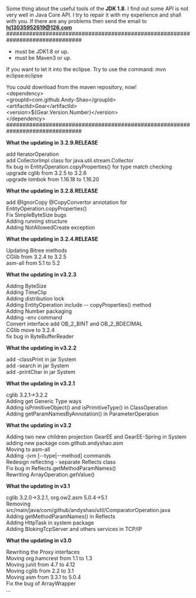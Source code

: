 Some thing about the useful tools of the **JDK 1.8**.
I find out some API is not very well in Java Core API.
I try to repair it with my experience and shall with you.
If there are any problems then send the email to **hj13035952619@126.com**
###############################################################################

* must be JDK1.8 or up.
* must be Maven3 or up.

If you want to let it into the eclipse. Try to use the command:
mvn eclipse:eclipse

You could download from the maven repository, now!<br>
&lt;dependency&gt;<br>
	&lt;groupId&gt;com.github.Andy-Shao&lt;/groupId&gt;<br>
	&lt;artifactId&gt;Gear&lt;/artifactId&gt;<br>
	&lt;version&gt;${Gear.Version.Number}&lt;/version&gt;<br>
&lt;/dependency&gt;<br>
###############################################################################

**What the updating in 3.2.9.RELEASE**

add IteratorOperation <br>
add CollectorImpl class for java.util.stream.Collector<br>
fix bug in EntityOperation.copyProperties() for type match checking<br>
upgrade cglib from 3.2.5 to 3.2.6<br>
upgrade lombok from 1.16.18 to 1.16.20<br>  

**What the updating in 3.2.8.RELEASE**

add @IgnorCopy @CopyConvertor annotation for EntityOperation.copyProperties()<br>
Fix SimpleByteSize bugs<br>
Adding running structure<br>
Adding NotAllowedCreate exception<br>

**What the updating in 3.2.4.RELEASE**

Updating Bitree methods<br>
CGlib from 3.2.4 to 3.2.5<br>
asm-all from 5.1 to 5.2<br>

**What the updating in v3.2.3**

Adding ByteSize<br>
Adding TimeClip<br>
Adding distribution lock<br>
Adding EntityOperation include -- copyProperties() method<br>
Adding Number packaging<br>
Adding -env command<br>
Convert interface add OB_2_BINT and OB_2_BDECIMAL<br>
CGlib move to 3.2.4<br>
fix bug in ByteBufferReader<br>

**What the updating in v3.2.2**

add -classPrint in jar System<br>
add -search in jar System<br>
add -printChar in jar System<br>

**What the updating in v3.2.1**

cglib 3.2.1-&gt;3.2.2<br>
Adding get Generic Type ways<br>
Adding isPrimitiveObject() and isPrimitiveType() in ClassOperation<br>
Adding getParamNamesByAnnotation() in ParameterOperation<br>

**What the updating in v3.2**

Adding two new children projection GearEE and GearEE-Spring in System<br>
adding new package com.github.andyshao.asm<br>
Moving to asm-all<br>
Adding -jvm [--type|--method] commands<br>
Redesign reflecting - separate Reflects class<br> 
Fix bug in Reflects.getMethodParamNames()<br>
Rewriting ArrayOperation.getValue()<br>

**What the updating in v3.1**

cglib 3.2.0-&gt;3.2.1, org.ow2.asm 5.0.4-&gt;5.1<br>
Removing src/main/java/com/github/andyshao/util/ComparatorOperation.java<br>
Adding getMethodParamNames() in Reflects<br>
Adding HttpTask in system package<br>
Adding BlokingTcpServer and others services in TCP/IP<br>

**What the updating in v3.0**

Rewriting the Proxy interfaces<br>
Moving org.hamcrest from 1.1 to 1.3<br>
Moving junit from 4.7 to 4.12<br>
Moving cglib from 2.2 to 3.1<br>
Moving asm from 3.3.1 to 5.0.4<br>
Fix the bug of ArrayWrapper<br>
...
